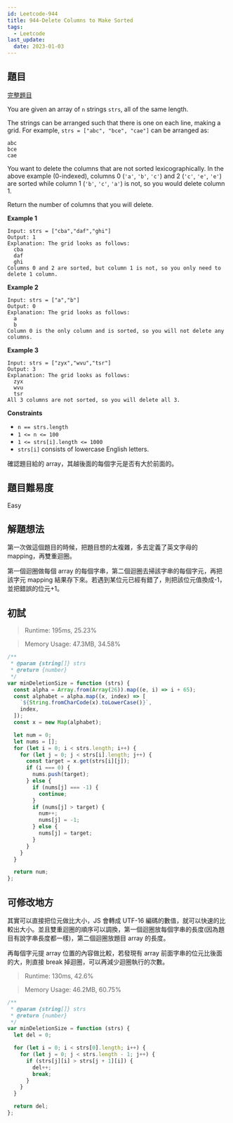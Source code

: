 ```yaml
---
id: Leetcode-944
title: 944-Delete Columns to Make Sorted
tags:
  - Leetcode
last_update:
  date: 2023-01-03
---
```


## 題目

[完整題目](https://leetcode.com/problems/simplify-path/)

You are given an array of `n` strings `strs`, all of the same length.

The strings can be arranged such that there is one on each line, making a grid. For example, `strs = ["abc", "bce", "cae"]` can be arranged as:

```
abc
bce
cae
```

You want to delete the columns that are not sorted lexicographically. In the above example (0-indexed), columns 0 (`'a'`, `'b'`, `'c'`) and 2 (`'c'`, `'e'`, `'e'`) are sorted while column 1 (`'b'`, `'c'`, `'a'`) is not, so you would delete column 1.

Return the number of columns that you will delete.

**Example 1**

```
Input: strs = ["cba","daf","ghi"]
Output: 1
Explanation: The grid looks as follows:
  cba
  daf
  ghi
Columns 0 and 2 are sorted, but column 1 is not, so you only need to delete 1 column.
```

**Example 2**

```
Input: strs = ["a","b"]
Output: 0
Explanation: The grid looks as follows:
  a
  b
Column 0 is the only column and is sorted, so you will not delete any columns.
```

**Example 3**

```
Input: strs = ["zyx","wvu","tsr"]
Output: 3
Explanation: The grid looks as follows:
  zyx
  wvu
  tsr
All 3 columns are not sorted, so you will delete all 3.
```

**Constraints**

- `n == strs.length`
- `1 <= n <= 100`
- `1 <= strs[i].length <= 1000`
- `strs[i]` consists of lowercase English letters.

確認題目給的 array，其越後面的每個字元是否有大於前面的。

## 題目難易度

Easy

## 解題想法

第一次做這個題目的時候，把題目想的太複雜，多去定義了英文字母的 mapping，再雙重迴圈。

第一個迴圈做每個 array 的每個字串，第二個迴圈去掃該字串的每個字元，再把該字元 mapping 結果存下來。若遇到某位元已經有錯了，則把該位元值換成-1，並把錯誤的位元+1。

## 初試

> Runtime: 195ms, 25.23%

> Memory Usage: 47.3MB, 34.58%

```javascript
/**
 * @param {string[]} strs
 * @return {number}
 */
var minDeletionSize = function (strs) {
  const alpha = Array.from(Array(26)).map((e, i) => i + 65);
  const alphabet = alpha.map((x, index) => [
    `${String.fromCharCode(x).toLowerCase()}`,
    index,
  ]);
  const x = new Map(alphabet);

  let num = 0;
  let nums = [];
  for (let i = 0; i < strs.length; i++) {
    for (let j = 0; j < strs[i].length; j++) {
      const target = x.get(strs[i][j]);
      if (i === 0) {
        nums.push(target);
      } else {
        if (nums[j] === -1) {
          continue;
        }
        if (nums[j] > target) {
          num++;
          nums[j] = -1;
        } else {
          nums[j] = target;
        }
      }
    }
  }

  return num;
};
```

## 可修改地方

其實可以直接把位元做比大小，JS 會轉成 UTF-16 編碼的數值，就可以快速的比較出大小。並且雙重迴圈的順序可以調換，第一個迴圈放每個字串的長度(因為題目有說字串長度都一樣)，第二個迴圈放題目 array 的長度。

再每個字元提 array 位置的內容做比較，若發現有 array 前面字串的位元比後面的大，則直接 break 掉迴圈，可以再減少迴圈執行的次數。

> Runtime: 130ms, 42.6%

> Memory Usage: 46.2MB, 60.75%

```javascript
/**
 * @param {string[]} strs
 * @return {number}
 */
var minDeletionSize = function (strs) {
  let del = 0;

  for (let i = 0; i < strs[0].length; i++) {
    for (let j = 0; j < strs.length - 1; j++) {
      if (strs[j][i] > strs[j + 1][i]) {
        del++;
        break;
      }
    }
  }

  return del;
};
```
